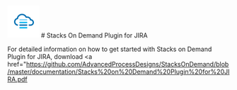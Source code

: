 <img src="https://github.com/AdvancedProcessDesigns/StacksOnDemand/blob/master/documentation/logo.png" width="72px" />
# Stacks On Demand Plugin for JIRA

For detailed information on how to get started with Stacks on Demand Plugin for JIRA, download <a href="https://github.com/AdvancedProcessDesigns/StacksOnDemand/blob/master/documentation/Stacks%20on%20Demand%20Plugin%20for%20JIRA.pdf</a>
